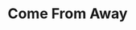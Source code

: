 ---
title: Come From Away
poster: /assets/uploads/come.jpg
header: ''
description: 'When the world stopped, their stories moved us all.'
theater: Schoenfeld Theatre
preview: '2017-02-08'
opening: '2017-03-12'
closing: ''
tonyaward: true
criticspick: true
trailer: 'https://www.youtube.com/watch?v=bijwE0ZBdrM'
website: 'http://comefromaway.com'
alert: 'Returns Sept 21'
tickets:
  - highlight: true
    info: 'http://comefromawaylottery.com'
    title: $49 Lottery
    type: digitalLottery
  - highlight: false
    info: >-
      On sale when the Gerald Schoenfeld Theatre box office opens 10 AM
      Monday–Saturday, noon on Sunday on a first-come, first-served basis. Cash
      or credit. Photo ID required. 2 Tickets per person limit. Seat location
      determined at the discretion of the box office. May be partial view.
    title: $38 Rush
    type: rush
  - highlight: false
    info: >-
      Available when the Gerald Schoenfeld Theatre box office opens 10 AM
      Monday–Saturday, noon on Sunday on a first-come, first-served basis when
      the show is sold out. Cash or credit. 2 Tickets per person limit. Standing
      room at back of the orchestra section.
    title: $32 Standing
    type: standing
  - highlight: false
    info: 'https://www.telecharge.com/Broadway/Come-From-Away/Schedules-Prices'
    title: $47-$157
    type: regular
---